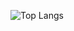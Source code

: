 

![Top Langs](https://github-readme-stats.vercel.app/api/top-langs/?username=helincesxyz&hide_progress=true&theme=transparent)

